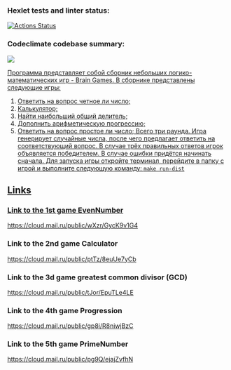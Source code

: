 ### Hexlet tests and linter status:
[![Actions Status](https://github.com/reshetovsn/java-project-61/workflows/hexlet-check/badge.svg)](https://github.com/reshetovsn/java-project-61/actions)
### Codeclimate codebase summary:
<a href="https://codeclimate.com/github/reshetovsn/java-project-61/maintainability"><img src="https://api.codeclimate.com/v1/badges/e65c9fd6c574a55be356/maintainability" />

Программа представляет собой сборник небольших логико-математических игр - Brain Games.
В сборнике представлены следующие игры:
1. Ответить на вопрос четное ли число;
2. Калькулятор;
3. Найти наибольший общий делитель;
4. Дополнить арифметическую прогрессию;
5. Ответить на вопрос простое ли число;
Всего три раунда. Игра генерирует случайные числа, после чего предлагает ответить на соответствующий вопрос. В случае трёх правильных ответов игрок объявляется победителем. В случае ошибки придётся начинать сначала.
Для запуска игры откройте терминал, перейдите в папку с игрой и выполните следующую команду:
`make run-dist`

## Links
### Link to the 1st game EvenNumber
https://cloud.mail.ru/public/wXzr/GycK9v1G4
### Link to the 2nd game Calculator
https://cloud.mail.ru/public/ptTz/8euUe7yCb
### Link to the 3d game greatest common divisor (GCD)
https://cloud.mail.ru/public/tJor/EpuTLe4LE
### Link to the 4th game Progression
https://cloud.mail.ru/public/gp8i/R8niwjBzC
### Link to the 5th game PrimeNumber
https://cloud.mail.ru/public/pg9Q/ejajZvfhN
